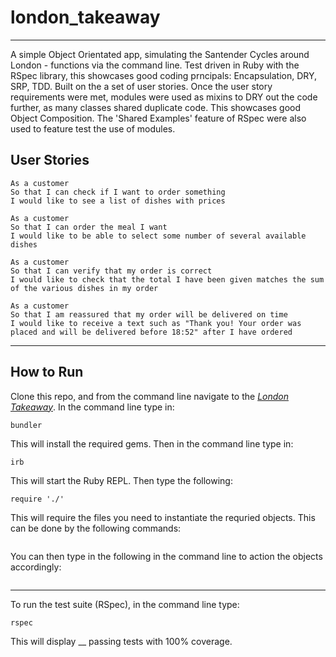 # london_takeaway

---

A simple Object Orientated app, simulating the Santender Cycles around London - functions via the command line. Test driven in Ruby with the RSpec library, this showcases good coding prncipals: Encapsulation, DRY, SRP, TDD. Built on the a set of user stories. Once the user story requirements were met, modules were used as mixins to DRY out the code further, as many classes shared duplicate code. This showcases good Object Composition. The 'Shared Examples' feature of RSpec were also used to feature test the use of modules.

## User Stories

```
As a customer
So that I can check if I want to order something
I would like to see a list of dishes with prices

As a customer
So that I can order the meal I want
I would like to be able to select some number of several available dishes

As a customer
So that I can verify that my order is correct
I would like to check that the total I have been given matches the sum of the various dishes in my order

As a customer
So that I am reassured that my order will be delivered on time
I would like to receive a text such as "Thank you! Your order was placed and will be delivered before 18:52" after I have ordered
```

---

## How to Run

Clone this repo, and from the command line navigate to the [_London Takeaway_](london_takeaway). In the command line type in:

```
bundler
```

This will install the required gems. Then in the command line type in:

```
irb
```

This will start the Ruby REPL. Then type the following:

```
require './'
```

This will require the files you need to instantiate the requried objects. This can be done by the following commands:

```

```

You can then type in the following in the command line to action the objects accordingly:

```

```

---

To run the test suite (RSpec), in the command line type:

```
rspec
```

This will display \_\_ passing tests with 100% coverage.
